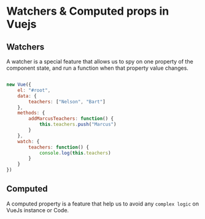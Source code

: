 # Watchers  & Computed props in Vuejs

## Watchers

A watcher is a special feature that allows us to spy on one property of the component state, and run a function when that property value changes.

```js

new Vue({
    el: "#root",
    data: {
        teachers: ["Nelson", "Bart"]
    },
    methods: {
        addMarcusTeachers: function() {
            this.teachers.push("Marcus")
        }
    },
    watch: {
        teachers: function() {
            console.log(this.teachers)
        }
    }
})

```

## Computed

A computed property is a feature that help us to avoid any `complex logic` on VueJs instance or Code. 